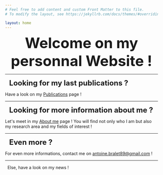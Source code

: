 ```yaml
---
# Feel free to add content and custom Front Matter to this file.
# To modify the layout, see https://jekyllrb.com/docs/themes/#overriding-theme-defaults

layout: home
---
```


**<center><font size = 7> Welcome on my personnal Website ! </font></center>**

--- 

&nbsp;
**<font size = 5> Looking for my last publications ? </font>**

Have a look on my [Publications](https://ant89ne.github.io/publications/) page !
&nbsp;

---

&nbsp;
**<font size = 5> Looking for more information about me ? </font>**

Let's meet in my [About me](https://ant89ne.github.io/about/) page ! You will find not only who I am but also my research area and my fields of interest !
&nbsp;

---

&nbsp;
**<font size = 5> Even more ? </font>**

For even more informations, contact me on antoine.bralet89@gmail.com !
&nbsp;

---

&nbsp;
Else, have a look on my news !